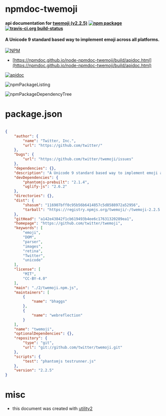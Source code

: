# npmdoc-twemoji

#### api documentation for  [twemoji (v2.2.5)](https://github.com/twitter/twemoji)  [![npm package](https://img.shields.io/npm/v/npmdoc-twemoji.svg?style=flat-square)](https://www.npmjs.org/package/npmdoc-twemoji) [![travis-ci.org build-status](https://api.travis-ci.org/npmdoc/node-npmdoc-twemoji.svg)](https://travis-ci.org/npmdoc/node-npmdoc-twemoji)

#### A Unicode 9 standard based way to implement emoji across all platforms.

[![NPM](https://nodei.co/npm/twemoji.png?downloads=true&downloadRank=true&stars=true)](https://www.npmjs.com/package/twemoji)

- [https://npmdoc.github.io/node-npmdoc-twemoji/build/apidoc.html](https://npmdoc.github.io/node-npmdoc-twemoji/build/apidoc.html)

[![apidoc](https://npmdoc.github.io/node-npmdoc-twemoji/build/screenCapture.buildCi.browser.%252Ftmp%252Fbuild%252Fapidoc.html.png)](https://npmdoc.github.io/node-npmdoc-twemoji/build/apidoc.html)

![npmPackageListing](https://npmdoc.github.io/node-npmdoc-twemoji/build/screenCapture.npmPackageListing.svg)

![npmPackageDependencyTree](https://npmdoc.github.io/node-npmdoc-twemoji/build/screenCapture.npmPackageDependencyTree.svg)



# package.json

```json

{
    "author": {
        "name": "Twitter, Inc.",
        "url": "https://github.com/twitter/"
    },
    "bugs": {
        "url": "https://github.com/twitter/twemoji/issues"
    },
    "dependencies": {},
    "description": "A Unicode 9 standard based way to implement emoji across all platforms.",
    "devDependencies": {
        "phantomjs-prebuilt": "2.1.4",
        "uglify-js": "2.6.2"
    },
    "directories": {},
    "dist": {
        "shasum": "116907bff0c95b56b6414857c5d8588972a52956",
        "tarball": "https://registry.npmjs.org/twemoji/-/twemoji-2.2.5.tgz"
    },
    "gitHead": "a142e43842f1cb619493b4ee6c17631320289ea1",
    "homepage": "https://github.com/twitter/twemoji",
    "keywords": [
        "emoji",
        "DOM",
        "parser",
        "images",
        "retina",
        "Twitter",
        "unicode"
    ],
    "license": [
        "MIT",
        "CC-BY-4.0"
    ],
    "main": "./2/twemoji.npm.js",
    "maintainers": [
        {
            "name": "bhaggs"
        },
        {
            "name": "webreflection"
        }
    ],
    "name": "twemoji",
    "optionalDependencies": {},
    "repository": {
        "type": "git",
        "url": "git://github.com/twitter/twemoji.git"
    },
    "scripts": {
        "test": "phantomjs testrunner.js"
    },
    "version": "2.2.5"
}
```



# misc
- this document was created with [utility2](https://github.com/kaizhu256/node-utility2)
